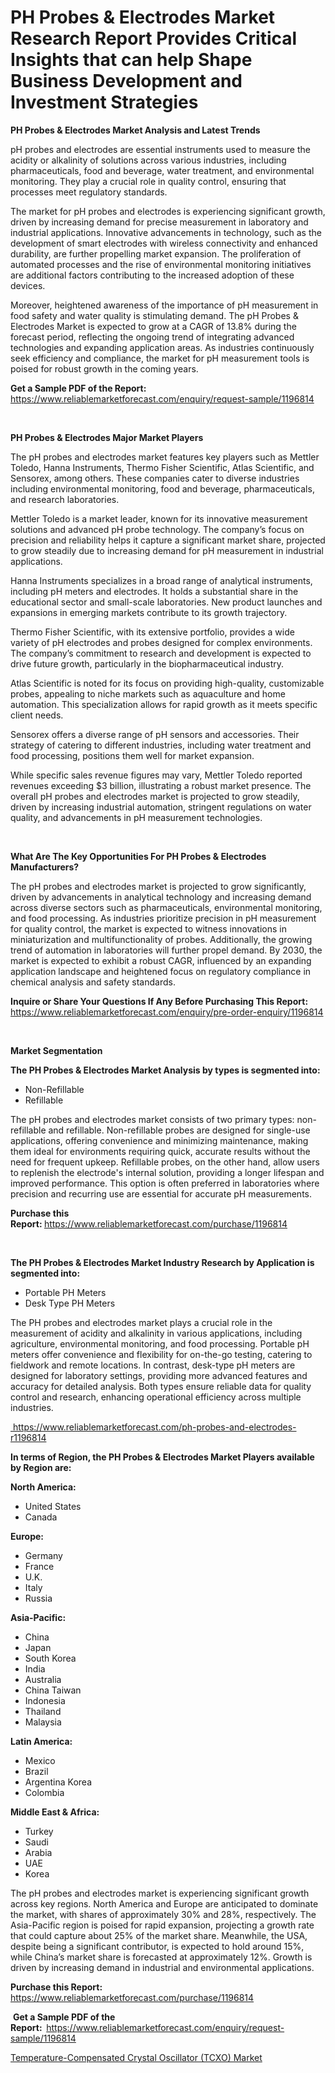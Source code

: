 <p><h1>PH Probes & Electrodes Market Research Report Provides Critical Insights that can help Shape Business Development and Investment Strategies</h1></p><p><strong>PH Probes & Electrodes Market Analysis and Latest Trends</strong></p>
<p><p>pH probes and electrodes are essential instruments used to measure the acidity or alkalinity of solutions across various industries, including pharmaceuticals, food and beverage, water treatment, and environmental monitoring. They play a crucial role in quality control, ensuring that processes meet regulatory standards.</p><p>The market for pH probes and electrodes is experiencing significant growth, driven by increasing demand for precise measurement in laboratory and industrial applications. Innovative advancements in technology, such as the development of smart electrodes with wireless connectivity and enhanced durability, are further propelling market expansion. The proliferation of automated processes and the rise of environmental monitoring initiatives are additional factors contributing to the increased adoption of these devices.</p><p>Moreover, heightened awareness of the importance of pH measurement in food safety and water quality is stimulating demand. The pH Probes & Electrodes Market is expected to grow at a CAGR of 13.8% during the forecast period, reflecting the ongoing trend of integrating advanced technologies and expanding application areas. As industries continuously seek efficiency and compliance, the market for pH measurement tools is poised for robust growth in the coming years.</p></p>
<p><strong>Get a Sample PDF of the Report:&nbsp;</strong> <a href="https://www.reliablemarketforecast.com/enquiry/request-sample/1196814?utm_campaign=1890&utm_medium=2&utm_source=Github&utm_content=ia&utm_term=13022025&utm_id=ph-probes-electrodes">https://www.reliablemarketforecast.com/enquiry/request-sample/1196814</a></p>
<p>&nbsp;</p>
<p><strong>PH Probes & Electrodes Major Market Players</strong></p>
<p><p>The pH probes and electrodes market features key players such as Mettler Toledo, Hanna Instruments, Thermo Fisher Scientific, Atlas Scientific, and Sensorex, among others. These companies cater to diverse industries including environmental monitoring, food and beverage, pharmaceuticals, and research laboratories.</p><p>Mettler Toledo is a market leader, known for its innovative measurement solutions and advanced pH probe technology. The company’s focus on precision and reliability helps it capture a significant market share, projected to grow steadily due to increasing demand for pH measurement in industrial applications.</p><p>Hanna Instruments specializes in a broad range of analytical instruments, including pH meters and electrodes. It holds a substantial share in the educational sector and small-scale laboratories. New product launches and expansions in emerging markets contribute to its growth trajectory.</p><p>Thermo Fisher Scientific, with its extensive portfolio, provides a wide variety of pH electrodes and probes designed for complex environments. The company’s commitment to research and development is expected to drive future growth, particularly in the biopharmaceutical industry.</p><p>Atlas Scientific is noted for its focus on providing high-quality, customizable probes, appealing to niche markets such as aquaculture and home automation. This specialization allows for rapid growth as it meets specific client needs.</p><p>Sensorex offers a diverse range of pH sensors and accessories. Their strategy of catering to different industries, including water treatment and food processing, positions them well for market expansion.</p><p>While specific sales revenue figures may vary, Mettler Toledo reported revenues exceeding $3 billion, illustrating a robust market presence. The overall pH probes and electrodes market is projected to grow steadily, driven by increasing industrial automation, stringent regulations on water quality, and advancements in pH measurement technologies.</p></p>
<p>&nbsp;</p>
<p><strong>What Are The Key Opportunities For PH Probes & Electrodes Manufacturers?</strong></p>
<p><p>The pH probes and electrodes market is projected to grow significantly, driven by advancements in analytical technology and increasing demand across diverse sectors such as pharmaceuticals, environmental monitoring, and food processing. As industries prioritize precision in pH measurement for quality control, the market is expected to witness innovations in miniaturization and multifunctionality of probes. Additionally, the growing trend of automation in laboratories will further propel demand. By 2030, the market is expected to exhibit a robust CAGR, influenced by an expanding application landscape and heightened focus on regulatory compliance in chemical analysis and safety standards.</p></p>
<p><strong>Inquire or Share Your Questions If Any Before Purchasing This Report:</strong> <a href="https://www.reliablemarketforecast.com/enquiry/pre-order-enquiry/1196814?utm_campaign=1890&utm_medium=2&utm_source=Github&utm_content=ia&utm_term=13022025&utm_id=ph-probes-electrodes">https://www.reliablemarketforecast.com/enquiry/pre-order-enquiry/1196814</a></p>
<p>&nbsp;</p>
<p><strong>Market Segmentation</strong></p>
<p><strong>The PH Probes & Electrodes Market Analysis by types is segmented into:</strong></p>
<p><ul><li>Non-Refillable</li><li>Refillable</li></ul></p>
<p><p>The pH probes and electrodes market consists of two primary types: non-refillable and refillable. Non-refillable probes are designed for single-use applications, offering convenience and minimizing maintenance, making them ideal for environments requiring quick, accurate results without the need for frequent upkeep. Refillable probes, on the other hand, allow users to replenish the electrode's internal solution, providing a longer lifespan and improved performance. This option is often preferred in laboratories where precision and recurring use are essential for accurate pH measurements.</p></p>
<p><strong>Purchase this Report:&nbsp;</strong><a href="https://www.reliablemarketforecast.com/purchase/1196814?utm_campaign=1890&utm_medium=2&utm_source=Github&utm_content=ia&utm_term=13022025&utm_id=ph-probes-electrodes">https://www.reliablemarketforecast.com/purchase/1196814</a></p>
<p>&nbsp;</p>
<p><strong>The PH Probes & Electrodes Market Industry Research by Application is segmented into:</strong></p>
<p><ul><li>Portable PH Meters</li><li>Desk Type PH Meters</li></ul></p>
<p><p>The PH probes and electrodes market plays a crucial role in the measurement of acidity and alkalinity in various applications, including agriculture, environmental monitoring, and food processing. Portable pH meters offer convenience and flexibility for on-the-go testing, catering to fieldwork and remote locations. In contrast, desk-type pH meters are designed for laboratory settings, providing more advanced features and accuracy for detailed analysis. Both types ensure reliable data for quality control and research, enhancing operational efficiency across multiple industries.</p></p>
<p><a href="https://www.reliablemarketforecast.com/ph-probes-and-electrodes-r1196814?utm_campaign=1890&utm_medium=2&utm_source=Github&utm_content=ia&utm_term=13022025&utm_id=ph-probes-electrodes">&nbsp;https://www.reliablemarketforecast.com/ph-probes-and-electrodes-r1196814</a></p>
<p><strong>In terms of Region, the PH Probes & Electrodes Market Players available by Region are:</strong></p>
<p>
    <p> <strong> North America: </strong>
        <ul>
            <li>United States</li>
            <li>Canada</li>
        </ul>
        </p> 
    <p> <strong> Europe: </strong>
        <ul>
            <li>Germany</li>
            <li>France</li>
            <li>U.K.</li>
            <li>Italy</li>
            <li>Russia</li>
        </ul>
        </p> 
    <p> <strong> Asia-Pacific: </strong>
        <ul>
            <li>China</li>
            <li>Japan</li>
            <li>South Korea</li>
            <li>India</li>
            <li>Australia</li>
            <li>China Taiwan</li>
            <li>Indonesia</li>
            <li>Thailand</li>
            <li>Malaysia</li>
        </ul>
        </p> 
    <p> <strong> Latin America: </strong>
        <ul>
            <li>Mexico</li>
            <li>Brazil</li>
            <li>Argentina Korea</li>
            <li>Colombia</li>
        </ul>
        </p> 
    <p> <strong> Middle East & Africa: </strong>
        <ul>
            <li>Turkey</li>
            <li>Saudi</li>
            <li>Arabia</li>
            <li>UAE</li>
            <li>Korea</li>
        </ul>
    </p>
    </p>
<p><p>The pH probes and electrodes market is experiencing significant growth across key regions. North America and Europe are anticipated to dominate the market, with shares of approximately 30% and 28%, respectively. The Asia-Pacific region is poised for rapid expansion, projecting a growth rate that could capture about 25% of the market share. Meanwhile, the USA, despite being a significant contributor, is expected to hold around 15%, while China’s market share is forecasted at approximately 12%. Growth is driven by increasing demand in industrial and environmental applications.</p></p>
<p><strong>Purchase this Report: </strong><a href="https://www.reliablemarketforecast.com/purchase/1196814?utm_campaign=1890&utm_medium=2&utm_source=Github&utm_content=ia&utm_term=13022025&utm_id=ph-probes-electrodes">https://www.reliablemarketforecast.com/purchase/1196814</a></p>
<p>&nbsp;<strong>Get a Sample PDF of the Report:&nbsp;&nbsp;</strong><a href="https://www.reliablemarketforecast.com/enquiry/request-sample/1196814?utm_campaign=1890&utm_medium=2&utm_source=Github&utm_content=ia&utm_term=13022025&utm_id=ph-probes-electrodes">https://www.reliablemarketforecast.com/enquiry/request-sample/1196814</a></p>
<p><strong></strong></p>
<p><p><a href="https://github.com/lylyparadise/Market-Research-Report-List-6/blob/main/temperature-compensated-crystal-oscillator-tcxo-market.md?utm_campaign=1890&utm_medium=2&utm_source=Github&utm_content=ia&utm_term=13022025&utm_id=ph-probes-electrodes">Temperature-Compensated Crystal Oscillator (TCXO) Market</a></p></p>